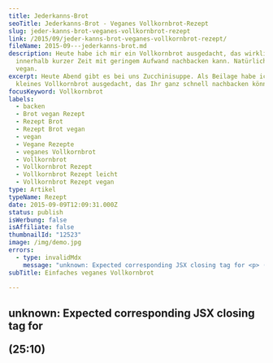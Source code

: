 ```yaml
---
title: Jederkanns-Brot
seoTitle: Jederkanns-Brot - Veganes Vollkornbrot-Rezept
slug: jeder-kanns-brot-veganes-vollkornbrot-rezept
link: /2015/09/jeder-kanns-brot-veganes-vollkornbrot-rezept/
fileName: 2015-09---jederkanns-brot.md
description: Heute habe ich mir ein Vollkornbrot ausgedacht, das wirklich jeder
  innerhalb kurzer Zeit mit geringem Aufwand nachbacken kann. Natürlich ist es
  vegan.
excerpt: Heute Abend gibt es bei uns Zucchinisuppe. Als Beilage habe ich mir ein
  kleines Vollkornbrot ausgedacht, das Ihr ganz schnell nachbacken könnt.
focusKeyword: Vollkornbrot
labels:
  - backen
  - Brot vegan Rezept
  - Rezept Brot
  - Rezept Brot vegan
  - vegan
  - Vegane Rezepte
  - veganes Vollkornbrot
  - Vollkornbrot
  - Vollkornbrot Rezept
  - Vollkornbrot Rezept leicht
  - Vollkornbrot Rezept vegan
type: Artikel
typeName: Rezept
date: 2015-09-09T12:09:31.000Z
status: publish
isWerbung: false
isAffiliate: false
thumbnailId: "12523"
image: /img/demo.jpg
errors:
  - type: invalidMdx
    message: "unknown: Expected corresponding JSX closing tag for <p> (25:10)"
subTitle: Einfaches veganes Vollkornbrot
  
---
```


## unknown: Expected corresponding JSX closing tag for <p> (25:10)

<!--
![Veganes Vollkornbrot aus meinem Ofen](http://cardamonchai.com/wp-content/uploads/2015/09/IMG_0345-640x640.jpg "Veganes Vollkornbrot aus meinem Ofen")

**Heute Abend gibt es bei uns Zucchinisuppe. Als Beilage habe ich mir ein
kleines Vollkornbrot ausgedacht, das Ihr ganz schnell nachbacken könnt. Ich habe
ihm den klangvollen Namen Jederkanns-Brot gegeben.** ## Ihr braucht-
Hitzebeständige Form (Jenaer Glas, Römertopf, Kuchenform oder im Idealfall
Brotform)

- Löffel
- Rührschüssel (Salatschüssel geht natürlich genau so)
- Messbecher
- Holzstäbchen, Zahnstocher oder chinesisches Essstäbchen
- Ofen
- Lust auf ein leckeres Vollkornbrot## Zutaten<ul><li>

![Alles gut vermischen](http://cardamonchai.com/wp-content/uploads/2015/09/IMG_0338-640x640.jpg "Alles gut vermischen")

500 g Vollkornmehl (Ich habe mit meiner Kornmühle 400 g Roggenmehl und 100 g
Buchweizenmehl hergestellt und beide Sorten gemischt, die Spelzen habe ich im
Mehl belassen, Ihr könnt natürlich auch jedes andere Vollkornmehl
nehmen.)</li><li>150 g Saat (z. B. Kürbiskerne, Sesam oder
Leinsamen)</li><li>450 ml lauwarmes Wasser</li><li>1 Beutelchen
Trockenhefe</li><li>2 Esslöffel Essig</li><li>1 Tl Salz</li><li>Etwas
Pflanzenöl</li></ul>## Zubereitung

Ofen auf 50 Grad vorheizen und die hitzebeständige Form mit dem Pflanzenöl
einfetten. Wasser, Essig und Hefe in den Messbecher geben und so lange mit dem
Löffel umrühren, bis sich alles vermischt hat. Das Mehl mit den Kernen und dem
Salz in die Schüssel geben und vermengen. Die Flüssigkeit dazu geben und den
kompletten Teig mit dem Löffel gleichmäßig durchrühren, bis sich eine lockere,
zusammenhängende Masse ergeben hat. Der Teig sollte ein Bisschen klebrig
bleiben, ist das nicht der Fall, könnt Ihr ruhig noch ein paar Tropfen Wasser
hinzugeben.

![In die Form geben](http://cardamonchai.com/wp-content/uploads/2015/09/IMG_0339-640x640.jpg "In die Form geben")

Die Masse in die bereits eingefettete, hitzebeständige Form geben und 20 Minuten
bei 50 Grad im Ofen gehen lassen. Nach Ablauf der Zeit die Temperatur auf 180
Grad hochdrehen und das Brot für 50 Minuten backen.

Wenn die 50 Minuten vergangen sind, mit dem Stäbchen in den Teig stechen. Bleibt
nichts mehr kleben, ist das Brot fertig. Falls doch noch was hängen bleibt,
macht Ihr den Ofen einfach noch ein paar Minuten zu und wiederholt den
Stäbchentest dann nochmal.

Das Vollkornbrot bei geöffneter Ofenklappe auskühlen lassen.

Schmeckt natürlich nicht nur zu
[Zucchinisuppe](/2015/09/zucchinisuppe-herbstlich-vegan/) gut. :-)

Guten Appetit!

-->

  